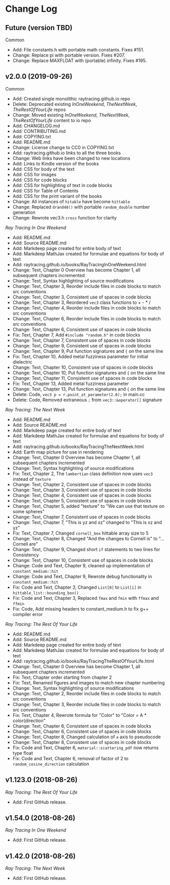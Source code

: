 Change Log
================================================================================

Future (version TBD)
---------------------
Common
- Add: File constants.h with portable math constants. Fixes #151.
- Change: Replace pi with portable version. Fixes #207.
- Change: Replace MAXFLOAT with (portable) infinity. Fixes #195.

v2.0.0 (2019-09-26)
---------------------
Common
- Add: Created single monolithic raytracing.github.io repo
- Delete: Deprecated existing _InOneWeekend_, _TheNextWeek_, _TheRestOfYourLife_ repos
- Change: Moved existing _InOneWeekend_, _TheNextWeek_, _TheRestOfYourLife_ content to io repo
- Add: CHANGELOG.md
- Add: CONTRIBUTING.md
- Add: COPYING.txt
- Add: README.md
- Change: License change to CC0 in COPYING.txt
- Add: raytracing.github.io links to all the three books
- Change: Web links have been changed to new locations
- Add: Links to Kindle version of the books
- Add: CSS for body of the text
- Add: CSS for images
- Add: CSS for code blocks
- Add: CSS for highlighting of text in code blocks
- Add: CSS for Table of Contents
- Add: CSS for the print variant of the books
- Change: All instances of `hitable` have become `hittable`
- Change: Replaced `drand48()` with portable `random_double` number generation
- Change: Rewrote vec3.h `cross` function for clarity


_Ray Tracing In One Weekend_
- Add: README.md
- Add: Source README.md
- Add: Markdeep page created for entire body of text
- Add: Markdeep MathJax created for formulae and equations for body of text
- Add: raytracing.github.io/books/RayTracingInOneWeekend.html
- Change: Text, Chapter 0 Overview has become Chapter 1, all subsequent chapters incremented
- Change: Text, Syntax highlighting of source modifications
- Change: Text, Chapter 3, Reorder include files in code blocks to match src conventions
- Change: Text, Chapter 3, Consistent use of spaces in code blocks
- Change: Text, Chapter 3, Reordered `vec3` class functions to + - * /
- Change: Text, Chapter 4, Reorder include files in code blocks to match src conventions
- Change: Text, Chapter 6, Reorder include files in code blocks to match src conventions
- Change: Text, Chapter 6, Consistent use of spaces in code blocks
- Fix: Text, Chapter 7, Add `#include "random.h"` in code blocks
- Change: Text, Chapter 7, Consistent use of spaces in code blocks
- Change: Text, Chapter 9, Consistent use of spaces in code blocks
- Change: Text, Chapter 9, Put function signatures and `{` on the same line
- Fix: Text, Chapter 10, Added metal fuzziness parameter for initial dielectric
- Change: Text, Chapter 10, Consistent use of spaces in code blocks
- Change: Text, Chapter 10, Put function signatures and `{` on the same line
- Change: Text, Chapter 11, Consistent use of spaces in code blocks
- Fix: Text, Chapter 13, Added metal fuzziness parameter
- Change: Text, Chapter 13, Put function signatures and `{` on the same line
- Delete: Code, `vec3 p = r.point_at_parameter(2.0);` in main.cc
- Delete: Code, Removed extraneous `;` from `vec3::&operator[]` signature


_Ray Tracing: The Next Week_
- Add: README.md
- Add: Source README.md
- Add: Markdeep page created for entire body of text
- Add: Markdeep MathJax created for formulae and equations for body of text
- Add: raytracing.github.io/books/RayTracingTheNextWeek.html
- Add: Earth map picture for use in rendering
- Change: Text, Chapter 0 Overview has become Chapter 1, all subsequent chapters incremented
- Change: Text, Syntax highlighting of source modifications
- Fix: Text, Chapter 2, The `lambertian` class definition now uses `vec3` instead of `texture`
- Change: Text, Chapter 2, Consistent use of spaces in code blocks
- Change: Text, Chapter 3, Consistent use of spaces in code blocks
- Change: Text, Chapter 4, Consistent use of spaces in code blocks
- Change: Text, Chapter 5, Consistent use of spaces in code blocks
- Change: Text, Chapter 5, added "texture" to "We can use that texture on some spheres"
- Change: Text, Chapter 7, Consistent use of spaces in code blocks
- Change: Text, Chapter 7, "This is yz and xz" changed to "This is xz and yz"
- Fix: Text, Chapter 7, Changed `cornell_box` hittable array size to 5
- Change: Text, Chapter 8, Changed "And the changes to Cornell is" to "... Cornell are"
- Change: Text, Chapter 9, Changed short `if` statements to two lines for Consistency
- Change: Text, Chapter 10, Consistent use of spaces in code blocks
- Change: Code and Text, Chapter 9, cleaned up implementation of `constant_medium::hit`
- Change: Code and Text, Chapter 9, Rewrote debug functionality in `constant_medium::hit`
- Fix: Code and Text, Chapter 3, Changed `List[0]` to `List[i]` in `hittable_list::bounding_box()`
- Fix: Code and Text, Chapter 3, Replaced `fmax` and `fmin` with `ffmax` and `ffmin`
- Fix: Code, Add missing headers to constant_medium.h to fix g++ compiler error


_Ray Tracing: The Rest Of Your Life_
- Add: README.md
- Add: Source README.md
- Add: Markdeep page created for entire body of text
- Add: Markdeep MathJax created for formulae and equations for body of text
- Add: raytracing.github.io/books/RayTracingTheRestOfYourLife.html
- Change: Text, Chapter 0 Overview has become Chapter 1, all subsequent chapters incremented
- Fix: Text, Chapter order starting from chapter 2
- Fix: Text, Renamed figures and images to match new chapter numbering
- Change: Text, Syntax highlighting of source modifications
- Change: Text, Chapter 2, Reorder include files in code blocks to match src conventions
- Change: Text, Chapter 3, Reorder include files in code blocks to match src conventions
- Fix: Text, Chapter 4, Rewrote formula for "Color" to "Color = A * color(direction"
- Change: Text, Chapter 6, Consistent use of spaces in code blocks
- Change: Text, Chapter 6, Consistent use of spaces in code blocks
- Change: Text, Chapter 8, Changed calculation of `a` axis to pseudocode
- Change: Text, Chapter 8, Consistent use of spaces in code blocks
- Fix: Code and Text, Chapter 6, `material::scattering_pdf` now returns type float
- Fix: Code and Text, Chapter 6, removal of factor of 2 to `random_cosine_direction` calculation


v1.123.0  (2018-08-26)
-----------------------
_Ray Tracing: The Rest Of Your Life_
- Add: First GitHub release.


v1.54.0  (2018-08-26)
----------------------
_Ray Tracing In One Weekend_
- Add: First GitHub release.


v1.42.0  (2018-08-26)
----------------------
_Ray Tracing: The Next Week_
- Add: First GitHub release.